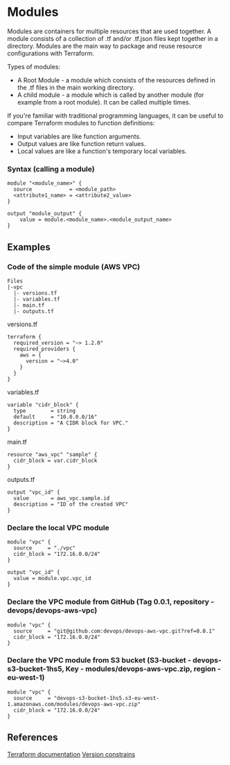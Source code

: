 # Modules

Modules are containers for multiple resources that are used together. A module consists of a collection of .tf and/or .tf.json files kept together in a directory.
Modules are the main way to package and reuse resource configurations with Terraform.

Types of modules:
- A Root Module - a module which consists of the resources defined in the .tf files in the main working directory.
- A child module - a module which is called by another module (for example from a root module). It can be called multiple times.

If you're familiar with traditional programming languages, it can be useful to compare Terraform modules to function definitions:

- Input variables are like function arguments.
- Output values are like function return values.
- Local values are like a function's temporary local variables.

### Syntax (calling a module)
```
module "<module_name>" {
  source            = <module_path>
  <attribute1_name> = <attribute2_value>
}

output "module_output" {
    value = module.<module_name>.<module_output_name>
}
```
## Examples

### Code of the simple module (AWS VPC)

```
Files
|-vpc
  |- versions.tf
  |- variables.tf
  |- main.tf
  |- outputs.tf
```
versions.tf
```
terraform {
  required_version = "~> 1.2.0"
  required_providers {
    aws = {
      version = "~>4.0"
    }
  }
}
```
variables.tf
```
variable "cidr_block" {
  type        = string
  default     = "10.0.0.0/16"
  description = "A CIDR block for VPC."
}
```
main.tf
```
resource "aws_vpc" "sample" {
  cidr_block = var.cidr_block
}
```
outputs.tf
```
output "vpc_id" {
  value       = aws_vpc.sample.id
  description = "ID of the created VPC"
}
```

### Declare the local VPC module
```
module "vpc" {
  source     = "./vpc"
  cidr_block = "172.16.0.0/24"
}

output "vpc_id" {
  value = module.vpc.vpc_id
}
```

### Declare the VPC module from GitHub (Tag 0.0.1, repository - devops/devops-aws-vpc)
```
module "vpc" {
  source     = "git@github.com:devops/devops-aws-vpc.git?ref=0.0.1"
  cidr_block = "172.16.0.0/24"
}
```

### Declare the VPC module from S3 bucket (S3-bucket - devops-s3-bucket-1hs5, Key - modules/devops-aws-vpc.zip, region - eu-west-1)
```
module "vpc" {
  source     = "devops-s3-bucket-1hs5.s3-eu-west-1.amazonaws.com/modules/devops-aws-vpc.zip"
  cidr_block = "172.16.0.0/24"
}
```

## References
[Terraform documentation](https://www.terraform.io/language/modules/develop)
[Version constrains](https://developer.hashicorp.com/terraform/language/expressions/version-constraints)
